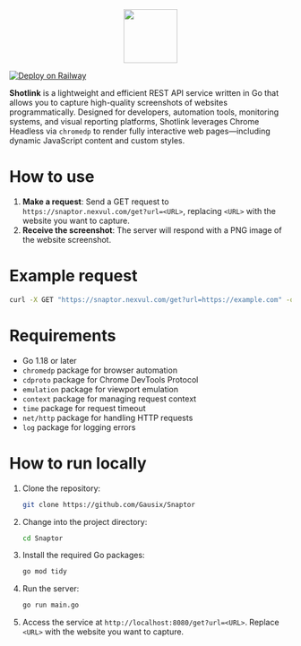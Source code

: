 <div align='center'>
   <img src='https://i.imgur.com/yejUTRS.png' width='96px' style='text-align:center;' /> 
</div>

[![Deploy on Railway](https://railway.com/button.svg)](https://railway.com/deploy/shotlink?referralCode=U520U6)

**Shotlink** is a lightweight and efficient REST API service written in Go that allows you to capture high-quality screenshots of websites programmatically. Designed for developers, automation tools, monitoring systems, and visual reporting platforms, Shotlink leverages Chrome Headless via `chromedp` to render fully interactive web pages—including dynamic JavaScript content and custom styles.

# How to use

1. **Make a request**: Send a GET request to `https://snaptor.nexvul.com/get?url=<URL>`, replacing `<URL>` with the website you want to capture.
2. **Receive the screenshot**: The server will respond with a PNG image of the website screenshot.

# Example request

```bash
curl -X GET "https://snaptor.nexvul.com/get?url=https://example.com" -o screenshot.png
```

# Requirements

- Go 1.18 or later
- `chromedp` package for browser automation
- `cdproto` package for Chrome DevTools Protocol
- `emulation` package for viewport emulation
- `context` package for managing request context
- `time` package for request timeout
- `net/http` package for handling HTTP requests
- `log` package for logging errors

# How to run locally

1. Clone the repository:
   ```bash
   git clone https://github.com/Gausix/Snaptor
   ```
2. Change into the project directory:
   ```bash
   cd Snaptor
   ```
3. Install the required Go packages:
   ```bash
   go mod tidy
   ```
4. Run the server:
   ```bash
   go run main.go
   ```
5. Access the service at `http://localhost:8080/get?url=<URL>`. Replace `<URL>` with the website you want to capture.
